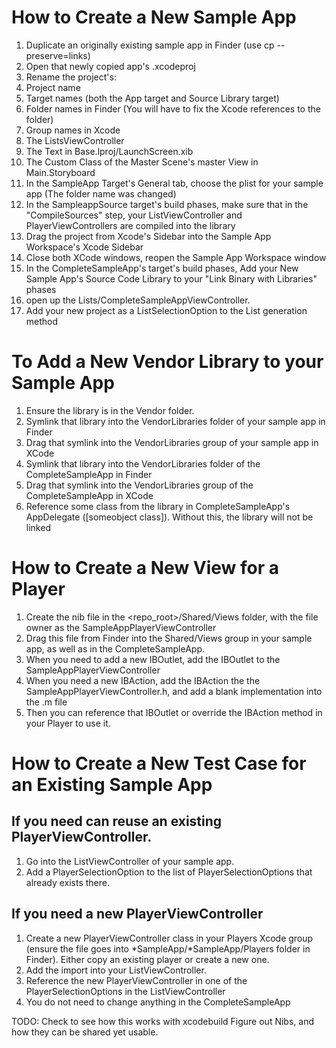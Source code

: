 

# How to Create a New Sample App
1. Duplicate an originally existing sample app in Finder (use cp --preserve=links)
2. Open that newly copied app's .xcodeproj
3. Rename the project's:
  1. Project name
  2. Target names (both the App target and Source Library target)
  3. Folder names in Finder (You will have to fix the Xcode references to the folder)
  4. Group names in Xcode
  5. The ListsViewController
  6. The Text in Base.lproj/LaunchScreen.xib
  7. The Custom Class of the Master Scene's master View in Main.Storyboard
4. In the SampleApp Target's General tab, choose the plist for your sample app (The folder name was changed)
5. In the SampleappSource target's build phases, make sure that in the "CompileSources" step, your ListViewController and PlayerViewControllers are compiled into the library
6. Drag the project from Xcode's Sidebar into the Sample App Workspace's Xcode Sidebar
7. Close both XCode windows, reopen the Sample App Workspace window
8. In the CompleteSampleApp's target's build phases, Add your New Sample App's Source Code Library to your "Link Binary with Libraries" phases
9. open up the Lists/CompleteSampleAppViewController.
10. Add your new project as a ListSelectionOption to the List generation method


# To Add a New Vendor Library to your Sample App
1. Ensure the library is in the Vendor folder.
2. Symlink that library into the VendorLibraries folder of your sample app in Finder
3. Drag that symlink into the VendorLibraries group of your sample app in XCode
4. Symlink that library into the VendorLibraries folder of the CompleteSampleApp in Finder
5. Drag that symlink into the VendorLibraries group of the CompleteSampleApp in XCode
6. Reference some class from the library in CompleteSampleApp's AppDelegate ([someobject class]).  Without this, the library will not be linked

# How to Create a New View for a Player
1. Create the nib file in the <repo_root>/Shared/Views folder, with the file owner as the SampleAppPlayerViewController
2. Drag this file from Finder into the Shared/Views group in your sample app, as well as in the CompleteSampleApp.
3. When you need to add a new IBOutlet, add the IBOutlet to the SampleAppPlayerViewController
4. When you need a new IBAction, add the IBAction the the SampleAppPlayerViewController.h, and add a blank implementation into the .m file
5. Then you can reference that IBOutlet or override the IBAction method in your Player to use it.

# How to Create a New Test Case for an Existing Sample App
## If you need can reuse an existing PlayerViewController.
1. Go into the ListViewController of your sample app. 
2. Add a PlayerSelectionOption to the list of PlayerSelectionOptions that already exists there.

## If you need a new PlayerViewController
1. Create a new PlayerViewController class in your Players Xcode group (ensure the file goes into *SampleApp/*SampleApp/Players folder in Finder).  Either copy an existing player or create a new one.
2. Add the import into your ListViewController.
3. Reference the new PlayerViewController in one of the PlayerSelectionOptions in the ListViewController
4. You do not need to change anything in the CompleteSampleApp

TODO:
Check to see how this works with xcodebuild
Figure out Nibs, and how they can be shared yet usable.
